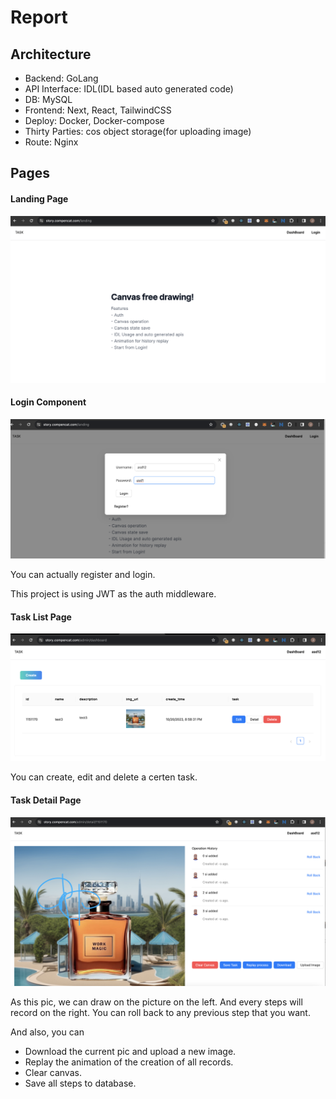 # Report

## Architecture

- Backend: GoLang
- API Interface: IDL(IDL based auto generated code)
- DB: MySQL
- Frontend: Next, React, TailwindCSS
- Deploy: Docker, Docker-compose
- Thirty Parties: cos object storage(for uploading image)
- Route: Nginx

## Pages

#### Landing Page

![LandingPage](image.png)

#### Login Component

![Alt text](image-1.png)

You can actually register and login.

This project is using JWT as the auth middleware.

#### Task List Page

![Alt text](image-2.png)

You can create, edit and delete a certen task.

#### Task Detail Page

![Alt text](image-3.png)

As this pic, we can draw on the picture on the left. And every steps will record on the right. You can roll back to any previous step that you want.

And also, you can

- Download the current pic and upload a new image.
- Replay the animation of the creation of all records.
- Clear canvas.
- Save all steps to database.



